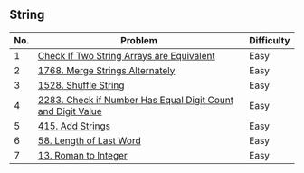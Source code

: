 ## String

| No.  | Problem                                                                       | Difficulty |
|----|---------------------------------------------------------------------------------|------------|
| 1  | [Check If Two String Arrays are Equivalent](https://leetcode.com/problems/check-if-two-string-arrays-are-equivalent/description/)                   | Easy       |
| 2  | [1768. Merge Strings Alternately](https://leetcode.com/problems/merge-strings-alternately/description/)                   | Easy       |
| 3  | [1528. Shuffle String](https://leetcode.com/problems/shuffle-string/description/)                   | Easy       |
| 4  | [2283. Check if Number Has Equal Digit Count and Digit Value](https://leetcode.com/problems/check-if-number-has-equal-digit-count-and-digit-value/description/)                   | Easy       |
| 5  | [415. Add Strings](https://leetcode.com/problems/add-strings/description/)                   | Easy       |
| 6  | [58. Length of Last Word](https://leetcode.com/problems/length-of-last-word/description/)                   | Easy       |
| 7  | [13. Roman to Integer](https://leetcode.com/problems/roman-to-integer/description/)                   | Easy       |
